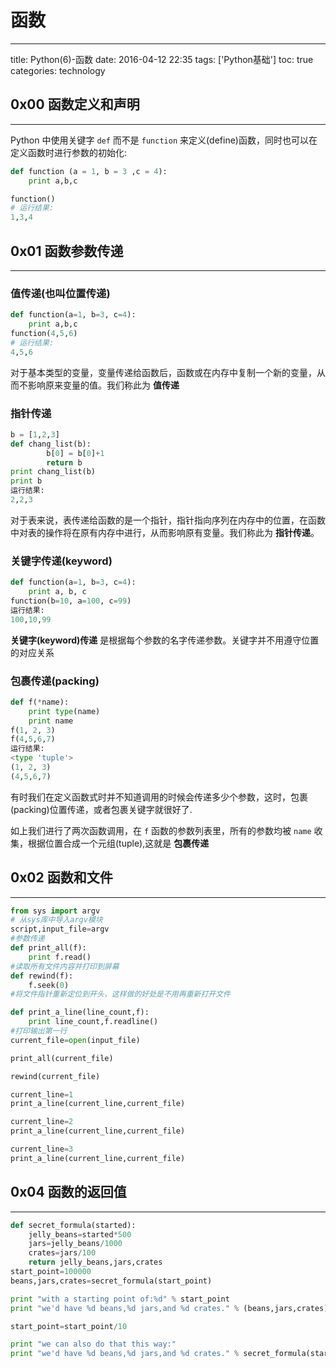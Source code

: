 # 函数

---

title: Python(6)-函数
date: 2016-04-12 22:35
tags: ['Python基础']
toc: true
categories: technology

## 0x00 函数定义和声明

---

Python 中使用关键字 `def` 而不是 `function` 来定义(define)函数，同时也可以在定义函数时进行参数的初始化:

```python
def function (a = 1, b = 3 ,c = 4):
    print a,b,c

function()
# 运行结果:
1,3,4
```

## 0x01 函数参数传递

---

### 值传递(也叫位置传递)

```python
def function(a=1, b=3, c=4):
    print a,b,c
function(4,5,6)
# 运行结果:
4,5,6
```

对于基本类型的变量，变量传递给函数后，函数或在内存中复制一个新的变量，从而不影响原来变量的值。我们称此为 **值传递**

### 指针传递

```python
b = [1,2,3]
def chang_list(b):
        b[0] = b[0]+1
        return b
print chang_list(b)
print b
运行结果:
2,2,3
```

对于表来说，表传递给函数的是一个指针，指针指向序列在内存中的位置，在函数中对表的操作将在原有内存中进行，从而影响原有变量。我们称此为 **指针传递**。

### 关键字传递(keyword)

```python
def function(a=1, b=3, c=4):
    print a, b, c
function(b=10, a=100, c=99)
运行结果:
100,10,99
```

**关键字(keyword)传递** 是根据每个参数的名字传递参数。关键字并不用遵守位置的对应关系

### 包裹传递(packing)

```python
def f(*name):
    print type(name)
    print name
f(1, 2, 3)
f(4,5,6,7)
运行结果:
<type 'tuple'>
(1, 2, 3)
(4,5,6,7)
 ```
有时我们在定义函数式时并不知道调用的时候会传递多少个参数，这时，包裹(packing)位置传递，或者包裹关键字就很好了.

如上我们进行了两次函数调用，在 `f` 函数的参数列表里，所有的参数均被 `name` 收集，根据位置合成一个元组(tuple),这就是 **包裹传递**

## 0x02 函数和文件

---

```python
from sys import argv
# 从sys库中导入argv模块
script,input_file=argv
#参数传递
def print_all(f):
	print f.read()
#读取所有文件内容并打印到屏幕
def rewind(f):
	f.seek(0)
#将文件指针重新定位到开头，这样做的好处是不用再重新打开文件

def print_a_line(line_count,f):
	print line_count,f.readline()
#打印输出第一行
current_file=open(input_file)

print_all(current_file)

rewind(current_file)

current_line=1
print_a_line(current_line,current_file)

current_line=2
print_a_line(current_line,current_file)

current_line=3
print_a_line(current_line,current_file)
```

## 0x04 函数的返回值

---

```python
def secret_formula(started):
	jelly_beans=started*500
	jars=jelly_beans/1000
	crates=jars/100
	return jelly_beans,jars,crates
start_point=100000
beans,jars,crates=secret_formula(start_point)

print "with a starting point of:%d" % start_point
print "we'd have %d beans,%d jars,and %d crates." % (beans,jars,crates)

start_point=start_point/10

print "we can also do that this way:"
print "we'd have %d beans,%d jars,and %d crates." % secret_formula(start_point)
```

